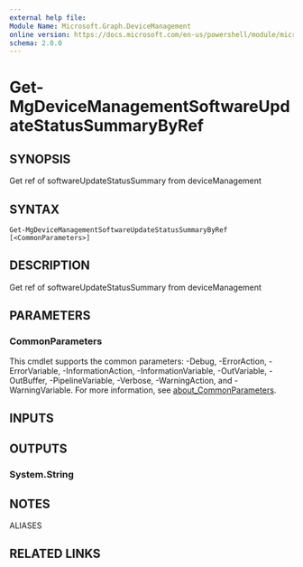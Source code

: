 ```yaml
---
external help file:
Module Name: Microsoft.Graph.DeviceManagement
online version: https://docs.microsoft.com/en-us/powershell/module/microsoft.graph.devicemanagement/get-mgdevicemanagementsoftwareupdatestatussummarybyref
schema: 2.0.0
---
```


# Get-MgDeviceManagementSoftwareUpdateStatusSummaryByRef

## SYNOPSIS
Get ref of softwareUpdateStatusSummary from deviceManagement

## SYNTAX

```
Get-MgDeviceManagementSoftwareUpdateStatusSummaryByRef [<CommonParameters>]
```

## DESCRIPTION
Get ref of softwareUpdateStatusSummary from deviceManagement

## PARAMETERS

### CommonParameters
This cmdlet supports the common parameters: -Debug, -ErrorAction, -ErrorVariable, -InformationAction, -InformationVariable, -OutVariable, -OutBuffer, -PipelineVariable, -Verbose, -WarningAction, and -WarningVariable. For more information, see [about_CommonParameters](http://go.microsoft.com/fwlink/?LinkID=113216).

## INPUTS

## OUTPUTS

### System.String

## NOTES

ALIASES

## RELATED LINKS

